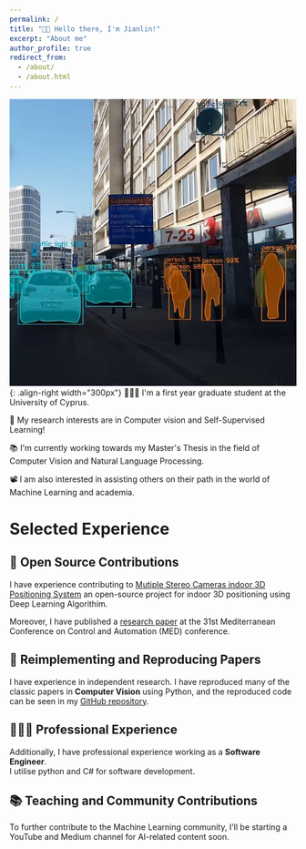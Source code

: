 ```yaml
---
permalink: /
title: "👋🏼 Hello there, I'm Jianlin!"
excerpt: "About me"
author_profile: true
redirect_from: 
  - /about/
  - /about.html
---
```


![Illustration of real-time image segmentation Algorithm](/images/image_segmentation.jpg){: .align-right width="300px"}
👨🏻‍💻 I'm a first year graduate student at the University of Cyprus.

🔬 My research interests are in Computer vision and Self-Supervised Learning!

📚 I'm currently working towards my Master's Thesis in the field of Computer Vision and Natural Language Processing.

📽️ I am also interested in assisting others on their path in the world of Machine Learning and academia.

# Selected Experience

## 🤖 Open Source Contributions
I have experience contributing to [Mutiple Stereo Cameras indoor 3D Positioning System](https://github.com/JYe9/multiple_OAK-D_cameras_3D_indoor_positioning) an open-source project for indoor 3D positioning using Deep Learning Algorithim.

Moreover, I have published a [research paper](https://jye9.github.io//publication/2023-06-26-CNN-based-Real-time-Forest-Fire-Detection-System) at the 31st Mediterranean Conference on Control and Automation (MED) conference.

## 📜 Reimplementing and Reproducing Papers
I have experience in independent research. I have reproduced many of the classic papers in **Computer Vision** using Python, and the reproduced code can be seen in my [GitHub repository](https://github.com/JYe9?tab=repositories).

<!-- Feel free to look at my specific [portfolio entry](https://sudo-boris.github.io/portfolio/RCPPO/). -->

## 👨🏻‍🔬 Professional Experience
Additionally, I have professional experience working as a **Software Engineer**. \
I utilise python and C# for software development.

## 📚 Teaching and Community Contributions
To further contribute to the Machine Learning community, I'll be starting a YouTube and Medium channel for AI-related content soon.

<!-- I have a [YouTube](https://www.youtube.com/@borismeinardus) and [Medium](https://medium.com/@boris.meinardus) channel where I publish educational Machine Learning content. -->
